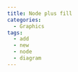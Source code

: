 ```yaml
---
title: Node plus fill
categories:
  - Graphics
tags:
  - add
  - new
  - node
  - diagram
---
```

